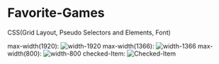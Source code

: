 # Favorite-Games
CSS(Grid Layout, Pseudo Selectors and Elements, Font)


max-width(1920):
![width-1920](https://user-images.githubusercontent.com/92850417/225524078-c4377dc2-8e02-4efe-85bf-daa49ef7f011.jpg)
max-width(1366):
![width-1366](https://user-images.githubusercontent.com/92850417/225524138-0e659edd-8815-47d7-ab93-7ae883664e40.jpg)
max-width(800):
![width-800](https://user-images.githubusercontent.com/92850417/225524158-8dbf683f-4794-418e-98b8-ac7604cc611d.jpg)
checked-Item:
![Checked-Item](https://user-images.githubusercontent.com/92850417/225524514-fe325462-a1b4-484c-8a45-2f5cb60148dc.jpg)

